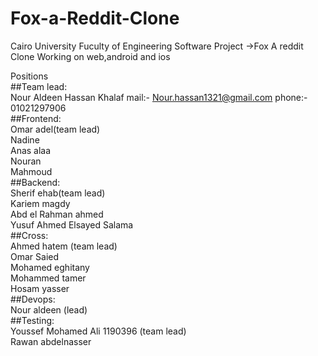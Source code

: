 # Fox-a-Reddit-Clone
Cairo University Fuculty of Engineering Software Project ->Fox A reddit Clone Working on web,android and ios<br />

Positions<br />
##Team lead:<br />
    Nour Aldeen Hassan Khalaf      mail:-  Nour.hassan1321@gmail.com    phone:-  01021297906<br />
##Frontend:<br />
   Omar adel(team lead)<br />
   Nadine<br />
   Anas alaa<br />
   Nouran<br />
   Mahmoud<br />
##Backend:<br />
   Sherif ehab(team lead)<br />
   Kariem magdy<br />
   Abd el Rahman ahmed<br />
   Yusuf Ahmed Elsayed Salama<br />
##Cross:<br />
   Ahmed hatem (team lead)<br />
   Omar Saied<br />
   Mohamed eghitany<br />
   Mohammed tamer<br />
   Hosam yasser<br />
##Devops:<br />
   Nour aldeen (lead) <br />
##Testing:<br />
   Youssef Mohamed Ali 1190396 (team lead)<br />
   Rawan abdelnasser <br />
